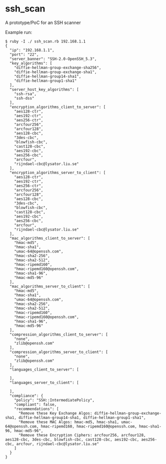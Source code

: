 # ssh_scan
A prototype/PoC for an SSH scanner

Example run:

    $ ruby -I ./ ssh_scan.rb 192.168.1.1
    {
      "ip": "192.168.1.1",
      "port": "22",
      "server_banner": "SSH-2.0-OpenSSH_5.3",
      "key_algorithms": [
        "diffie-hellman-group-exchange-sha256",
        "diffie-hellman-group-exchange-sha1",
        "diffie-hellman-group14-sha1",
        "diffie-hellman-group1-sha1"
      ],
      "server_host_key_algorithms": [
        "ssh-rsa",
        "ssh-dss"
      ],
      "encryption_algorithms_client_to_server": [
        "aes128-ctr",
        "aes192-ctr",
        "aes256-ctr",
        "arcfour256",
        "arcfour128",
        "aes128-cbc",
        "3des-cbc",
        "blowfish-cbc",
        "cast128-cbc",
        "aes192-cbc",
        "aes256-cbc",
        "arcfour",
        "rijndael-cbc@lysator.liu.se"
      ],
      "encryption_algorithms_server_to_client": [
        "aes128-ctr",
        "aes192-ctr",
        "aes256-ctr",
        "arcfour256",
        "arcfour128",
        "aes128-cbc",
        "3des-cbc",
        "blowfish-cbc",
        "cast128-cbc",
        "aes192-cbc",
        "aes256-cbc",
        "arcfour",
        "rijndael-cbc@lysator.liu.se"
      ],
      "mac_algorithms_client_to_server": [
        "hmac-md5",
        "hmac-sha1",
        "umac-64@openssh.com",
        "hmac-sha2-256",
        "hmac-sha2-512",
        "hmac-ripemd160",
        "hmac-ripemd160@openssh.com",
        "hmac-sha1-96",
        "hmac-md5-96"
      ],
      "mac_algorithms_server_to_client": [
        "hmac-md5",
        "hmac-sha1",
        "umac-64@openssh.com",
        "hmac-sha2-256",
        "hmac-sha2-512",
        "hmac-ripemd160",
        "hmac-ripemd160@openssh.com",
        "hmac-sha1-96",
        "hmac-md5-96"
      ],
      "compression_algorithms_client_to_server": [
        "none",
        "zlib@openssh.com"
      ],
      "compression_algorithms_server_to_client": [
        "none",
        "zlib@openssh.com"
      ],
      "languages_client_to_server": [

      ],
      "languages_server_to_client": [

      ],
      "compliance": {
        "policy": "SSH::IntermediatePolicy",
        "compliant": false,
        "recommendations": [
          "Remove these Key Exchange Algos: diffie-hellman-group-exchange-sha1, diffie-hellman-group14-sha1, diffie-hellman-group1-sha1",
          "Remove these MAC Algos: hmac-md5, hmac-sha1, umac-64@openssh.com, hmac-ripemd160, hmac-ripemd160@openssh.com, hmac-sha1-96, hmac-md5-96",
          "Remove these Encryption Ciphers: arcfour256, arcfour128, aes128-cbc, 3des-cbc, blowfish-cbc, cast128-cbc, aes192-cbc, aes256-cbc, arcfour, rijndael-cbc@lysator.liu.se"
        ]
      }
    }
